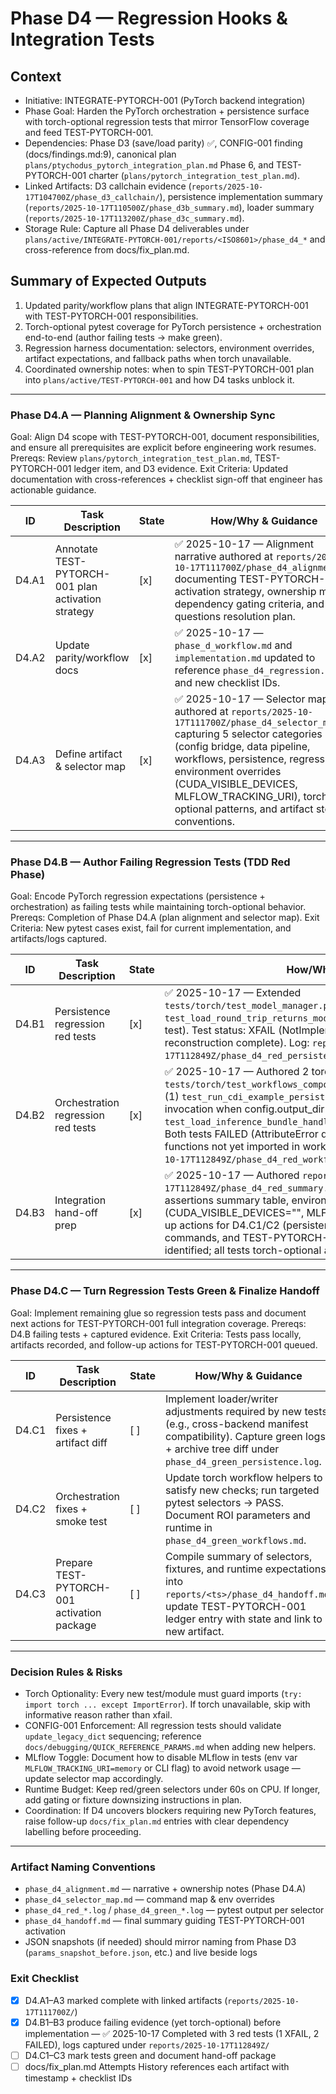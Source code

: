 # Phase D4 — Regression Hooks & Integration Tests

## Context
- Initiative: INTEGRATE-PYTORCH-001 (PyTorch backend integration)
- Phase Goal: Harden the PyTorch orchestration + persistence surface with torch-optional regression tests that mirror TensorFlow coverage and feed TEST-PYTORCH-001.
- Dependencies: Phase D3 (save/load parity) ✅, CONFIG-001 finding (docs/findings.md:9), canonical plan `plans/ptychodus_pytorch_integration_plan.md` Phase 6, and TEST-PYTORCH-001 charter (`plans/pytorch_integration_test_plan.md`).
- Linked Artifacts: D3 callchain evidence (`reports/2025-10-17T104700Z/phase_d3_callchain/`), persistence implementation summary (`reports/2025-10-17T110500Z/phase_d3b_summary.md`), loader summary (`reports/2025-10-17T113200Z/phase_d3c_summary.md`).
- Storage Rule: Capture all Phase D4 deliverables under `plans/active/INTEGRATE-PYTORCH-001/reports/<ISO8601>/phase_d4_*` and cross-reference from docs/fix_plan.md.

## Summary of Expected Outputs
1. Updated parity/workflow plans that align INTEGRATE-PYTORCH-001 with TEST-PYTORCH-001 responsibilities.
2. Torch-optional pytest coverage for PyTorch persistence + orchestration end-to-end (author failing tests → make green).
3. Regression harness documentation: selectors, environment overrides, artifact expectations, and fallback paths when torch unavailable.
4. Coordinated ownership notes: when to spin TEST-PYTORCH-001 plan into `plans/active/TEST-PYTORCH-001` and how D4 tasks unblock it.

---

### Phase D4.A — Planning Alignment & Ownership Sync
Goal: Align D4 scope with TEST-PYTORCH-001, document responsibilities, and ensure all prerequisites are explicit before engineering work resumes.
Prereqs: Review `plans/pytorch_integration_test_plan.md`, TEST-PYTORCH-001 ledger item, and D3 evidence.
Exit Criteria: Updated documentation with cross-references + checklist sign-off that engineer has actionable guidance.

| ID | Task Description | State | How/Why & Guidance |
| --- | --- | --- | --- |
| D4.A1 | Annotate TEST-PYTORCH-001 plan activation strategy | [x] | ✅ 2025-10-17 — Alignment narrative authored at `reports/2025-10-17T111700Z/phase_d4_alignment.md` documenting TEST-PYTORCH-001 activation strategy, ownership matrix, dependency gating criteria, and open questions resolution plan. |
| D4.A2 | Update parity/workflow docs | [x] | ✅ 2025-10-17 — `phase_d_workflow.md` and `implementation.md` updated to reference `phase_d4_regression.md` and new checklist IDs. |
| D4.A3 | Define artifact & selector map | [x] | ✅ 2025-10-17 — Selector map authored at `reports/2025-10-17T111700Z/phase_d4_selector_map.md` capturing 5 selector categories (config bridge, data pipeline, workflows, persistence, regression), environment overrides (CUDA_VISIBLE_DEVICES, MLFLOW_TRACKING_URI), torch-optional patterns, and artifact storage conventions. |

---

### Phase D4.B — Author Failing Regression Tests (TDD Red Phase)
Goal: Encode PyTorch regression expectations (persistence + orchestration) as failing tests while maintaining torch-optional behavior.
Prereqs: Completion of Phase D4.A (plan alignment and selector map).
Exit Criteria: New pytest cases exist, fail for current implementation, and artifacts/logs captured.

| ID | Task Description | State | How/Why & Guidance |
| --- | --- | --- | --- |
| D4.B1 | Persistence regression red tests | [x] | ✅ 2025-10-17 — Extended `tests/torch/test_model_manager.py::TestLoadTorchBundle` with `test_load_round_trip_returns_model_stub` (torch-optional round-trip test). Test status: XFAIL (NotImplementedError expected until D3.C model reconstruction complete). Log: `reports/2025-10-17T112849Z/phase_d4_red_persistence.log` (6 lines, 1 xfailed). |
| D4.B2 | Orchestration regression red tests | [x] | ✅ 2025-10-17 — Authored 2 torch-optional tests in `tests/torch/test_workflows_components.py::TestWorkflowsComponentsRun`: (1) `test_run_cdi_example_persists_models` validates save_torch_bundle invocation when config.output_dir set; (2) `test_load_inference_bundle_handles_bundle` validates loader delegation. Both tests FAILED (AttributeError during monkeypatch setup — save/load functions not yet imported in workflows.components). Log: `reports/2025-10-17T112849Z/phase_d4_red_workflows.log` (276 lines, 2 FAILED). |
| D4.B3 | Integration hand-off prep | [x] | ✅ 2025-10-17 — Authored `reports/2025-10-17T112849Z/phase_d4_red_summary.md` (210 lines) documenting: failing assertions summary table, environment config (CUDA_VISIBLE_DEVICES="", MLFLOW_TRACKING_URI=memory), follow-up actions for D4.C1/C2 (persistence wiring + loader delegation), selector commands, and TEST-PYTORCH-001 coordination notes. No blockers identified; all tests torch-optional and fail gracefully. |

---

### Phase D4.C — Turn Regression Tests Green & Finalize Handoff
Goal: Implement remaining glue so regression tests pass and document next actions for TEST-PYTORCH-001 full integration coverage.
Prereqs: D4.B failing tests + captured evidence.
Exit Criteria: Tests pass locally, artifacts recorded, and follow-up actions for TEST-PYTORCH-001 queued.

| ID | Task Description | State | How/Why & Guidance |
| --- | --- | --- | --- |
| D4.C1 | Persistence fixes + artifact diff | [ ] | Implement loader/writer adjustments required by new tests (e.g., cross-backend manifest compatibility). Capture green logs + archive tree diff under `phase_d4_green_persistence.log`. |
| D4.C2 | Orchestration fixes + smoke test | [ ] | Update torch workflow helpers to satisfy new checks; run targeted pytest selectors → PASS. Document ROI parameters and runtime in `phase_d4_green_workflows.md`. |
| D4.C3 | Prepare TEST-PYTORCH-001 activation package | [ ] | Compile summary of selectors, fixtures, and runtime expectations into `reports/<ts>/phase_d4_handoff.md`; update TEST-PYTORCH-001 ledger entry with state and link to new artifact. |

---

### Decision Rules & Risks
- Torch Optionality: Every new test/module must guard imports (`try: import torch ... except ImportError`). If torch unavailable, skip with informative reason rather than xfail.
- CONFIG-001 Enforcement: All regression tests should validate `update_legacy_dict` sequencing; reference `docs/debugging/QUICK_REFERENCE_PARAMS.md` when adding new helpers.
- MLflow Toggle: Document how to disable MLflow in tests (env var `MLFLOW_TRACKING_URI=memory` or CLI flag) to avoid network usage — update selector map accordingly.
- Runtime Budget: Keep red/green selectors under 60s on CPU. If longer, add gating or fixture downsizing instructions in plan.
- Coordination: If D4 uncovers blockers requiring new PyTorch features, raise follow-up `docs/fix_plan.md` entries with clear dependency labelling before proceeding.

---

### Artifact Naming Conventions
- `phase_d4_alignment.md` — narrative + ownership notes (Phase D4.A)
- `phase_d4_selector_map.md` — command map & env overrides
- `phase_d4_red_*.log` / `phase_d4_green_*.log` — pytest output per selector
- `phase_d4_handoff.md` — final summary guiding TEST-PYTORCH-001 activation
- JSON snapshots (if needed) should mirror naming from Phase D3 (`params_snapshot_before.json`, etc.) and live beside logs

### Exit Checklist
- [x] D4.A1–A3 marked complete with linked artifacts (`reports/2025-10-17T111700Z/`)
- [x] D4.B1–B3 produce failing evidence (yet torch-optional) before implementation — ✅ 2025-10-17 Completed with 3 red tests (1 XFAIL, 2 FAILED), logs captured under `reports/2025-10-17T112849Z/`
- [ ] D4.C1–C3 mark tests green and document hand-off package
- [ ] docs/fix_plan.md Attempts History references each artifact with timestamp + checklist IDs
